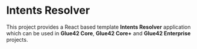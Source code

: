# Intents Resolver
This project provides a React based template **Intents Resolver** application which can be used in **Glue42 Core**, **Glue42 Core+** and **Glue42 Enterprise** projects.